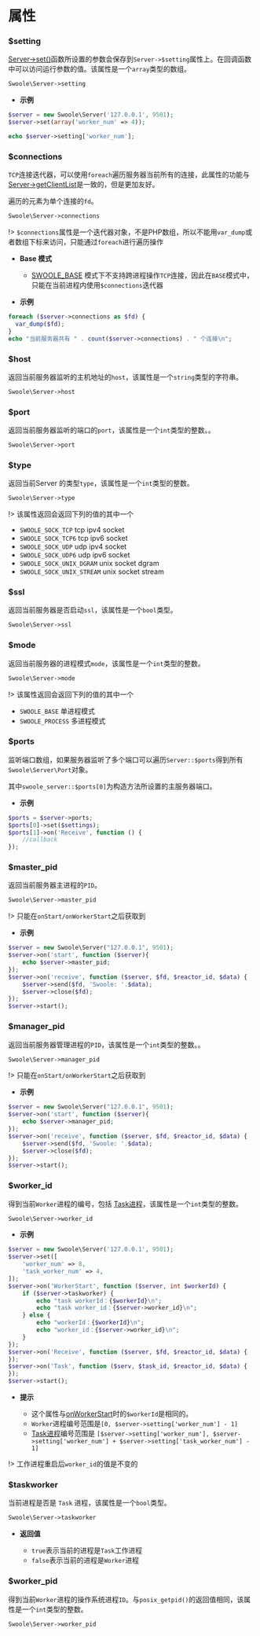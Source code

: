 # 属性

### $setting

[Server->set()](/server/methods?id=set)函数所设置的参数会保存到`Server->$setting`属性上。在回调函数中可以访问运行参数的值。该属性是一个`array`类型的数组。

```php
Swoole\Server->setting
```

  * **示例**

```php
$server = new Swoole\Server('127.0.0.1', 9501);
$server->set(array('worker_num' => 4));

echo $server->setting['worker_num'];
```

### $connections

`TCP`连接迭代器，可以使用`foreach`遍历服务器当前所有的连接，此属性的功能与[Server->getClientList](/server/methods?id=getclientlist)是一致的，但是更加友好。

遍历的元素为单个连接的`fd`。

```php
Swoole\Server->connections
```

!> `$connections`属性是一个迭代器对象，不是PHP数组，所以不能用`var_dump`或者数组下标来访问，只能通过`foreach`进行遍历操作

  * **Base 模式**

    * [SWOOLE_BASE](/learn?id=swoole_base) 模式下不支持跨进程操作`TCP`连接，因此在`BASE`模式中，只能在当前进程内使用`$connections`迭代器

  * **示例**

```php
foreach ($server->connections as $fd) {
  var_dump($fd);
}
echo "当前服务器共有 " . count($server->connections) . " 个连接\n";
```

### $host

返回当前服务器监听的主机地址的`host`，该属性是一个`string`类型的字符串。

```php
Swoole\Server->host
```

### $port

返回当前服务器监听的端口的`port`，该属性是一个`int`类型的整数。。

```php
Swoole\Server->port
```

### $type

返回当前Server 的类型`type`，该属性是一个`int`类型的整数。

```php
Swoole\Server->type
```
!> 该属性返回会返回下列的值的其中一个
- `SWOOLE_SOCK_TCP` tcp ipv4 socket
- `SWOOLE_SOCK_TCP6` tcp ipv6 socket
- `SWOOLE_SOCK_UDP` udp ipv4 socket
- `SWOOLE_SOCK_UDP6` udp ipv6 socket
- `SWOOLE_SOCK_UNIX_DGRAM` unix socket dgram
- `SWOOLE_SOCK_UNIX_STREAM` unix socket stream 

### $ssl

返回当前服务器是否启动`ssl`，该属性是一个`bool`类型。

```php
Swoole\Server->ssl
```

### $mode

返回当前服务器的进程模式`mode`，该属性是一个`int`类型的整数。

```php
Swoole\Server->mode
```

!> 该属性返回会返回下列的值的其中一个
- `SWOOLE_BASE` 单进程模式
- `SWOOLE_PROCESS` 多进程模式

### $ports

监听端口数组，如果服务器监听了多个端口可以遍历`Server::$ports`得到所有`Swoole\Server\Port`对象。

其中`swoole_server::$ports[0]`为构造方法所设置的主服务器端口。

  * **示例**

```php
$ports = $server->ports;
$ports[0]->set($settings);
$ports[1]->on('Receive', function () {
    //callback
});
```

### $master_pid

返回当前服务器主进程的`PID`。

```php
Swoole\Server->master_pid
```

!> 只能在`onStart/onWorkerStart`之后获取到

  * **示例**

```php
$server = new Swoole\Server("127.0.0.1", 9501);
$server->on('start', function ($server){
    echo $server->master_pid;
});
$server->on('receive', function ($server, $fd, $reactor_id, $data) {
    $server->send($fd, 'Swoole: '.$data);
    $server->close($fd);
});
$server->start();
```

### $manager_pid

返回当前服务器管理进程的`PID`，该属性是一个`int`类型的整数。。

```php
Swoole\Server->manager_pid
```

!> 只能在`onStart/onWorkerStart`之后获取到

  * **示例**

```php
$server = new Swoole\Server("127.0.0.1", 9501);
$server->on('start', function ($server){
    echo $server->manager_pid;
});
$server->on('receive', function ($server, $fd, $reactor_id, $data) {
    $server->send($fd, 'Swoole: '.$data);
    $server->close($fd);
});
$server->start();
```
    
### $worker_id

得到当前`Worker`进程的编号，包括 [Task进程](/learn?id=taskworker进程)，该属性是一个`int`类型的整数。

```php
Swoole\Server->worker_id
```
  * **示例**

```php
$server = new Swoole\Server('127.0.0.1', 9501);
$server->set([
    'worker_num' => 8,
    'task_worker_num' => 4,
]);
$server->on('WorkerStart', function ($server, int $workerId) {
    if ($server->taskworker) {
        echo "task workerId：{$workerId}\n";
        echo "task worker_id：{$server->worker_id}\n";
    } else {
        echo "workerId：{$workerId}\n";
        echo "worker_id：{$server->worker_id}\n";
    }
});
$server->on('Receive', function ($server, $fd, $reactor_id, $data) {
});
$server->on('Task', function ($serv, $task_id, $reactor_id, $data) {
});
$server->start();
```

  * **提示**

    * 这个属性与[onWorkerStart](/server/events?id=onworkerstart)时的`$workerId`是相同的。
    * `Worker`进程编号范围是`[0, $server->setting['worker_num'] - 1]`
    * [Task进程](/learn?id=taskworker进程)编号范围是 `[$server->setting['worker_num'], $server->setting['worker_num'] + $server->setting['task_worker_num'] - 1]`

!> 工作进程重启后`worker_id`的值是不变的

### $taskworker

当前进程是否是 `Task` 进程，该属性是一个`bool`类型。

```php
Swoole\Server->taskworker
```

  * **返回值**

    * `true`表示当前的进程是`Task`工作进程
    * `false`表示当前的进程是`Worker`进程


### $worker_pid

得到当前`Worker`进程的操作系统进程`ID`。与`posix_getpid()`的返回值相同，该属性是一个`int`类型的整数。

```php
Swoole\Server->worker_pid
```